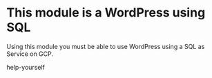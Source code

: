 # This module is a WordPress using SQL

Using this module you must be able to use WordPress using a SQL as Service on GCP.

help-yourself
